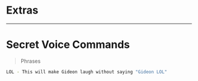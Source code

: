 # Extras

---

# Secret Voice Commands

> Phrases

```sh
LOL - This will make Gideon laugh without saying "Gideon LOL"
```
